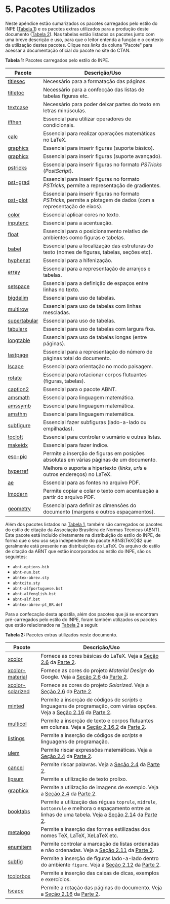 # 5. Pacotes Utilizados

Neste apêndice estão sumarizados os pacotes carregados pelo estilo do INPE ([Tabela 1](#tab:pacotes)) e os pacotes extras utilizados para a produção deste documento ([Tabela 2](#tab:pacotes_uteis)). Nas tabelas estão listados os pacotes junto com uma breve descrição e uso, para que o leitor entenda a função e o contexto da utilização destes pacotes. Clique nos *links* da coluna "Pacote" para acessar a documentação oficial do pacote no site do CTAN. 

<a id="tab:pacotes"></a>

**Tabela 1:** Pacotes carregados pelo estilo do INPE.

| Pacote | Descrição/Uso |
|--------|---------------|
| [titlesec](https://www.ctan.org/pkg/titlesec) | Necessário para a formatação das páginas. |
| [titletoc](https://www.ctan.org/pkg/titletoc) | Necessário para a confecção das listas de tabelas figuras etc. |
| [textcase](https://www.ctan.org/pkg/textcase) | Necessário para poder deixar partes do texto em letras minúsculas. |
| [ifthen](https://www.ctan.org/pkg/ifthen)     | Essencial para utilizar operadores de condicionais. |
| [calc](https://www.ctan.org/pkg/calc)         | Essencial para realizar operações matemáticas no LaTeX. |
| [graphics](https://www.ctan.org/pkg/graphics) | Essencial para inserir figuras (suporte básico). |
| [graphicx](https://www.ctan.org/pkg/graphicx) | Essencial para inserir figuras (suporte avançado). |
| [pstricks](https://www.ctan.org/pkg/pstricks-base) | Essencial para inserir figuras no formato *PSTricks* (*PostScript*). |
| [pst-grad](https://www.ctan.org/pkg/pst-grad) | Essencial para inserir figuras no formato *PSTricks*, permite a representação de gradientes. |
| [pst-plot](https://www.ctan.org/pkg/pst-plot) | Essencial para inserir figuras no formato *PSTricks*, permite a plotagem de dados (com a representação de eixos). |
| [color](https://www.ctan.org/pkg/color) | Essencial aplicar cores no texto. |
| [inputenc](https://www.ctan.org/pkg/inputenc) | Essencial para a acentuação. |
| [float](https://www.ctan.org/pkg/float) | Essencial para o posicionamento relativo de ambientes como figuras e tabelas. |
| [babel](https://www.ctan.org/pkg/babel) | Essencial para a localização das estruturas do texto (nomes de figuras, tabelas, seções etc). |
| [hyphenat](https://www.ctan.org/pkg/hyphenat) | Essencial para a hifenização. |
| [array](https://www.ctan.org/pkg/array) | Essencial para a representação de arranjos e tabelas. |
| [setspace](https://www.ctan.org/pkg/setspace) | Essencial para a definição de espaços entre linhas no texto. |
| [bigdelim](https://www.ctan.org/pkg/bigdelim) | Essencial para uso de tabelas. |
| [multirow](https://www.ctan.org/pkg/multirow) | Essencial para uso de tabelas com linhas mescladas. |
| [supertabular](https://www.ctan.org/pkg/supertabular) | Essencial para uso de tabelas. |
| [tabularx](https://www.ctan.org/pkg/tabularx) | Essencial para uso de tabelas com largura fixa. |
| [longtable](https://www.ctan.org/pkg/longtable) | Essencial para uso de tabelas longas (entre páginas). |
| [lastpage](https://www.ctan.org/pkg/lastpage) | Essencial para a representação do número de páginas total do documento. |
| [lscape](https://www.ctan.org/pkg/lscape) | Essencial para orientação no modo paisagem. |
| [rotate](https://www.ctan.org/pkg/rotate) | Essencial para rotacionar corpos flutuantes (figuras, tabelas). |
| [caption2](https://www.ctan.org/pkg/caption2) | Essencial para o pacote ABNT. |
| [amsmath](https://www.ctan.org/pkg/amsmath) | Essencial para linguagem matemática. |
| [amssymb](https://www.ctan.org/pkg/amsfonts) | Essencial para linguagem matemática. |
| [amsthm](https://www.ctan.org/pkg/amsthm) | Essencial para linguagem matemática. |
| [subfigure](https://www.ctan.org/pkg/subfigure) | Essencial fazer subfiguras (lado-a-lado ou empilhadas). |
| [tocloft](https://www.ctan.org/pkg/tocloft) | Essencial para controlar o sumário e outras listas. |
| [makeidx](https://www.ctan.org/pkg/makeidx) | Essencial para fazer índice. |
| [eso-pic](https://www.ctan.org/pkg/eso-pic) | Permite a inserção de figuras em posições absolutas em várias páginas de um documento. |
| [hyperref](https://www.ctan.org/pkg/hyperref) | Melhora o suporte a hipertexto (*links*, *urls* e outros endereços) no LaTeX. |
| [ae](https://www.ctan.org/pkg/ae) | Essencial para as fontes no arquivo PDF. |
| [lmodern](https://www.ctan.org/tex-archive/info/lmodern) | Permite copiar e colar o texto com acentuação a partir do arquivo PDF. |
| [geometry](https://www.ctan.org/pkg/geometry) | Essencial para definir as dimensões do documento (margens e outros espaçamentos). |

Além dos pacotes listados na [Tabela 1](#tab:pacotes), também são carregados os pacotes do estilo de citação da Associação Brasileira de Normas Técnicas (ABNT). Este pacote está incluído diretamente na distribuição do estilo do INPE, de forma que o seu uso seja independente do pacote ABN$\TeX{}$2 que geralmente está presente nas distribuições do LaTeX. Os arquivo do estilo de citação da ABNT que estão incorporados ao estilo do INPE, são os seguintes:

* `abnt-options.bib`
* `abnt-num.bst`
* `abntex-abrev.sty`
* `abntcite.sty`
* `abnt-alfportuguese.bst`
* `abnt-alfenglish.bst`
* `abnt-alf.bst`
* `abntex-abrev-pt_BR.def`

Para a confecação desta apostila, além dos pacotes que já se encontram pré-carregados pelo estilo do INPE, foram também utilizados os pacotes que estão relacionados na [Tabela 2](#tab:pacotes_uteis) a seguir.

<a id="tab:pacotes_uteis"></a>

**Tabela 2:** Pacotes extras utilizados neste documento.

| Pacote | Descrição/Uso |
|--------|---------------|
| [xcolor](https://www.ctan.org/pkg/xcolor) | Fornece as cores básicas do LaTeX. Veja a [Seção 2.6](../cores/#26-cores-e-paletas-de-cores) da [Parte 2](../intro_latex/#2-entendendo-o-latex). |
| [xcolor-material](https://www.ctan.org/pkg/xcolor-material) | Fornece as cores do projeto *Material Design* do Google. Veja a [Seção 2.6](../cores/#26-cores-e-paletas-de-cores) da [Parte 2](../intro_latex/#2-entendendo-o-latex). |
| [xcolor-solarized](https://www.ctan.org/pkg/xcolor-solarized) | Fornece as cores do projeto *Solarized*. Veja a [Seção 2.6](../cores/#26-cores-e-paletas-de-cores) da [Parte 2](../intro_latex/#2-entendendo-o-latex). |
| [minted](https://www.ctan.org/pkg/minted) | Permite a inserção de códigos de *scripts* e linguagens de programação, com várias opções. Veja a [Seção 2.16](../outros_ambientes/#2-entendendo-o-latex) da [Parte 2](../intro_latex/#2-entendendo-o-latex). |
| [multicol](https://www.ctan.org/pkg/multicol) | Permite a inserção de texto e corpos flutuantes em colunas. Veja a [Seção 2.16.2](../outros_ambientes/#2162-texto-em-colunas) da [Parte 2](../intro_latex/#2-entendendo-o-latex). |
| [listings](https://www.ctan.org/pkg/listings) | Permite a inserção de códigos de *scripts* e linguagens de programação. |
| [ulem](https://www.ctan.org/pkg/ulem) | Permite riscar expressões matemáticas. Veja a [Seção 2.4](../tipos_letras/#24-tipos-tamanhos-e-estilos-de-letras) da [Parte 2](../intro_latex/#2-entendendo-o-latex). |
| [cancel](https://www.ctan.org/pkg/cancel) | Permite riscar palavras. Veja a [Seção 2.4](../tipos_letras/#24-tipos-tamanhos-e-estilos-de-letras) da [Parte 2](../intro_latex/#2-entendendo-o-latex). |
| [lipsum](https://www.ctan.org/pkg/lipsum) | Permite a utilização de texto prolixo. |
| [graphicx](https://www.ctan.org/pkg/graphicx) | Permite a utilização de imagens de exemplo. Veja a [Seção 2.4](../figuras/#212-figuras) da [Parte 2](../intro_latex/#2-entendendo-o-latex). |
| [booktabs](https://www.ctan.org/pkg/booktabs) | Permite a utilização das réguas `toprule`, `midrule`, `bottomrule` e melhora o espaçamento entre as linhas de uma tabela. Veja a [Seção 2.14](../tabelas/#214-tabelas) da [Parte 2](../intro_latex/#2-entendendo-o-latex). |
| [metalogo](https://www.ctan.org/pkg/metalogo) | Permite a inserção das formas estilizadas dos nomes TeX, LaTeX, XeLaTeX etc. |
| [enumitem](https://www.ctan.org/pkg/enumitem) | Permite controlar a marcação de listas ordenadas e não ordenadas. Veja a [Seção 2.11](../listas/#211-listas) da [Parte 2](../intro_latex/#2-entendendo-o-latex). |
| [subfig](https://www.ctan.org/pkg/subfig)  | Permite a inserção de figuras lado-a-lado dentro do ambiente `figure`. Veja a [Seção 2.12](../figuras/#212-figuras) da [Parte 2](../intro_latex/#2-entendendo-o-latex). |
| [tcolorbox](https://www.ctan.org/pkg/tcolorbox) | Permite a inserção das caixas de dicas, exemplos e exercícios. |
| [lscape](https://www.ctan.org/pkg/lscape) | Permite a rotação das páginas do documento. Veja a [Seção 2.16](../outros_ambientes/#2-entendendo-o-latex) da [Parte 2](../intro_latex/#2-entendendo-o-latex). |